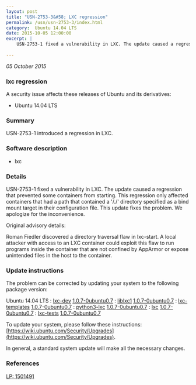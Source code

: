 ```yaml
---
layout: post
title: "USN-2753-3&#58; LXC regression"
permalink: /usn/usn-2753-3/index.html
category:  Ubuntu 14.04 LTS
date: 2015-10-05 12:00:00
excerpt: |
    USN-2753-1 fixed a vulnerability in LXC. The update caused a regression that prevented some containers from starting. This regression only affected containers that had a path that contained a &#39;/./&#39; directory specified as a bind mount target in their configuration file. This update fixes the problem. We apologize for the inconvenience.
    
--- 
```

 
 

*05 October 2015*

### lxc regression

A security issue affects these releases of Ubuntu and its derivatives:

* Ubuntu 14.04 LTS

### Summary

USN-2753-1 introduced a regression in LXC. 

### Software description

* lxc 

### Details

USN-2753-1 fixed a vulnerability in LXC. The update caused a regression that prevented some containers from starting. This regression only affected containers that had a path that contained a &#39;/./&#39; directory specified as a bind mount target in their configuration file. This update fixes the problem. We apologize for the inconvenience.

Original advisory details:

 Roman Fiedler discovered a directory traversal flaw in lxc-start. A local attacker with access to an LXC container could exploit this flaw to run programs inside the container that are not confined by AppArmor or expose unintended files in the host to the container. 

### Update instructions

The problem can be corrected by updating your system to the following package version:

Ubuntu 14.04 LTS
 : [lxc-dev](https://launchpad.net/ubuntu/+source/lxc) <span> [1.0.7-0ubuntu0.7](https://launchpad.net/ubuntu/+source/lxc/1.0.7-0ubuntu0.7) </span> 
 : [liblxc1](https://launchpad.net/ubuntu/+source/lxc) <span> [1.0.7-0ubuntu0.7](https://launchpad.net/ubuntu/+source/lxc/1.0.7-0ubuntu0.7) </span> 
 : [lxc-templates](https://launchpad.net/ubuntu/+source/lxc) <span> [1.0.7-0ubuntu0.7](https://launchpad.net/ubuntu/+source/lxc/1.0.7-0ubuntu0.7) </span> 
 : [python3-lxc](https://launchpad.net/ubuntu/+source/lxc) <span> [1.0.7-0ubuntu0.7](https://launchpad.net/ubuntu/+source/lxc/1.0.7-0ubuntu0.7) </span> 
 : [lxc](https://launchpad.net/ubuntu/+source/lxc) <span> [1.0.7-0ubuntu0.7](https://launchpad.net/ubuntu/+source/lxc/1.0.7-0ubuntu0.7) </span> 
 : [lxc-tests](https://launchpad.net/ubuntu/+source/lxc) <span> [1.0.7-0ubuntu0.7](https://launchpad.net/ubuntu/+source/lxc/1.0.7-0ubuntu0.7) </span> 

To update your system, please follow these instructions: [https://wiki.ubuntu.com/Security/Upgrades](https://wiki.ubuntu.com/Security/Upgrades).

In general, a standard system update will make all the necessary changes. 

### References

 
 [LP: 1501491](https://launchpad.net/bugs/1501491)
 

